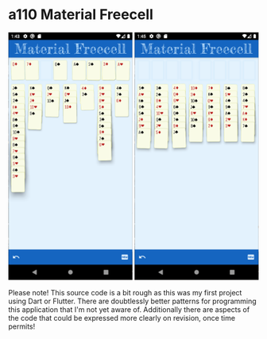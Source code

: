 # a110 Material Freecell

<img src="media/screenshot1.png" width=250> <img src="media/screenshot2.png" width=250>

Please note! This source code is a bit rough as this was my
first project using Dart or Flutter. There are doubtlessly
better patterns for programming this application that I'm
not yet aware of. Additionally there are aspects of the code
that could be expressed more clearly on revision, once time
permits!

